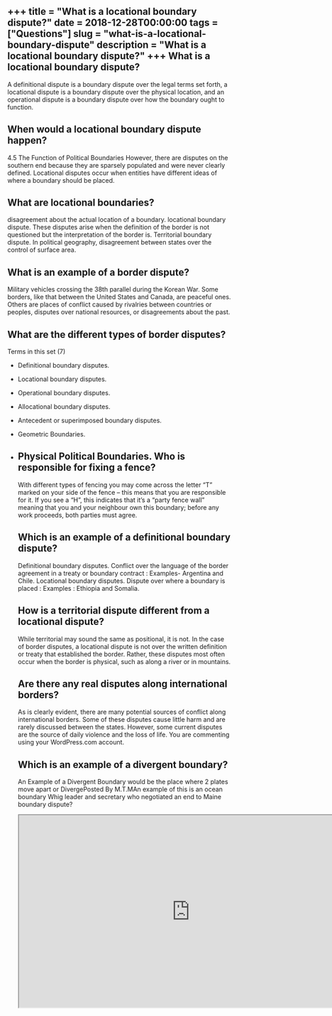 +++
title = "What is a locational boundary dispute?"
date = 2018-12-28T00:00:00
tags = ["Questions"]
slug = "what-is-a-locational-boundary-dispute"
description = "What is a locational boundary dispute?"
+++
What is a locational boundary dispute?
--------------------------------------

A definitional dispute is a boundary dispute over the legal terms set forth, a locational dispute is a boundary dispute over the physical location, and an operational dispute is a boundary dispute over how the boundary ought to function.

When would a locational boundary dispute happen?
------------------------------------------------

4.5 The Function of Political Boundaries However, there are disputes on the southern end because they are sparsely populated and were never clearly defined. Locational disputes occur when entities have different ideas of where a boundary should be placed.

What are locational boundaries?
-------------------------------

disagreement about the actual location of a boundary. locational boundary dispute. These disputes arise when the definition of the border is not questioned but the interpretation of the border is. Territorial boundary dispute. In political geography, disagreement between states over the control of surface area.

What is an example of a border dispute?
---------------------------------------

Military vehicles crossing the 38th parallel during the Korean War. Some borders, like that between the United States and Canada, are peaceful ones. Others are places of conflict caused by rivalries between countries or peoples, disputes over national resources, or disagreements about the past.

What are the different types of border disputes?
------------------------------------------------

Terms in this set (7)

- Definitional boundary disputes.
- Locational boundary disputes.
- Operational boundary disputes.
- Allocational boundary disputes.
- Antecedent or superimposed boundary disputes.
- Geometric Boundaries.
- Physical Political Boundaries. Who is responsible for fixing a fence?
    --------------------------------------
    
    With different types of fencing you may come across the letter “T” marked on your side of the fence – this means that you are responsible for it. If you see a “H”, this indicates that it’s a “party fence wall” meaning that you and your neighbour own this boundary; before any work proceeds, both parties must agree.
    
    Which is an example of a definitional boundary dispute?
    -------------------------------------------------------
    
    Definitional boundary disputes. Conflict over the language of the border agreement in a treaty or boundary contract : Examples- Argentina and Chile. Locational boundary disputes. Dispute over where a boundary is placed : Examples : Ethiopia and Somalia.
    
    How is a territorial dispute different from a locational dispute?
    -----------------------------------------------------------------
    
    While territorial may sound the same as positional, it is not. In the case of border disputes, a locational dispute is not over the written definition or treaty that established the border. Rather, these disputes most often occur when the border is physical, such as along a river or in mountains.
    
    Are there any real disputes along international borders?
    --------------------------------------------------------
    
    As is clearly evident, there are many potential sources of conflict along international borders. Some of these disputes cause little harm and are rarely discussed between the states. However, some current disputes are the source of daily violence and the loss of life. You are commenting using your WordPress.com account.
    
    Which is an example of a divergent boundary?
    --------------------------------------------
    
    An Example of a Divergent Boundary would be the place where 2 plates move apart or DivergePosted By M.T.MAn example of this is an ocean boundary Whig leader and secretary who negotiated an end to Maine boundary dispute?
    
    <iframe allow="accelerometer; autoplay; clipboard-write; encrypted-media; gyroscope; picture-in-picture" allowfullscreen="" class="__youtube_prefs__  epyt-is-override  no-lazyload" data-no-lazy="1" data-origheight="433" data-origwidth="770" data-skipgform_ajax_framebjll="" height="433" id="_ytid_52220" loading="lazy" src="https://www.youtube.com/embed/tD4p0yKqV-k?enablejsapi=1&autoplay=0&cc_load_policy=0&cc_lang_pref=&iv_load_policy=1&loop=0&modestbranding=0&rel=1&fs=1&playsinline=0&autohide=2&theme=dark&color=red&controls=1&" title="YouTube player" width="770"></iframe>